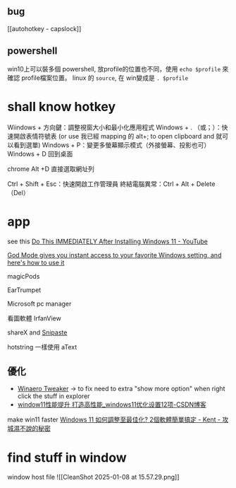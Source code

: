 





## bug

[[autohotkey  - capslock]]



## powershell

win10上可以裝多個 powershell, 放profile的位置也不同，使用  `echo $profile` 來確認 profile檔案位置。
linux 的 `source`, 在 win變成是 `. $profile`



# shall know hotkey



Wiindows + 方向鍵：調整視窗大小和最小化應用程式
Windows + . （或；）：快速開啟表情符號表  (or use 我已經 mapping 的 alt+; to open clipboard and 就可以看到選單)
Windows + P：變更多螢幕顯示模式（外接螢幕、投影也可）
Windows + D 回到桌面


chrome 
Alt +D 直接選取網址列

Ctrl + Shift + Esc：快速開啟工作管理員
終結電腦異常：Ctrl + Alt + Delete（Del）



# app


see this [Do This IMMEDIATELY After Installing Windows 11 - YouTube](https://www.youtube.com/watch?v=mc4d7ewuqiM)

[God Mode gives you instant access to your favorite Windows setting, and here's how to use it](https://www.xda-developers.com/how-to-enable-god-mode-windows-11-what-is-it/)


magicPods


EarTrumpet

Microsoft pc manager


看圖軟體 
IrfanView


shareX and [Snipaste](https://www.snipaste.com/)


hotstring 一樣使用 aText


## 優化
- [Winaero Tweaker](https://winaero.com/winaero-tweaker/#download) -> to fix need to extra "show more option" when right click the stuff in explorer 
- [window11性能提升 打造高性能\_windows11优化设置12项-CSDN博客](https://blog.csdn.net/Wantfly9951/article/details/124368363)

make win11 faster [Windows 11 如何調整至最佳化? 2個軟體簡單搞定 - Kent - 攻城濕不說的秘密](https://blog3c.net/blog/post/windows11-optimize-software#more-4515)



# find stuff in window

window host file
![[CleanShot 2025-01-08 at 15.57.29.png]]